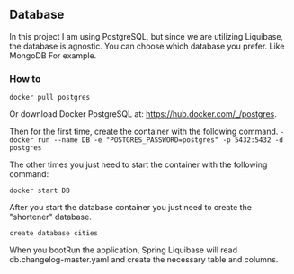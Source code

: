 ## Database
In this project I am using PostgreSQL, but since we are utilizing Liquibase, the database is agnostic.
You can choose which database you prefer. Like MongoDB For example.

### How to

```docker pull postgres```

Or download Docker PostgreSQL at: https://hub.docker.com/_/postgres.

Then for the first time, create the container with the following command.
```- docker run --name DB -e "POSTGRES_PASSWORD=postgres" -p 5432:5432 -d postgres```

The other times you just need to start the container with the following command:

``` docker start DB ```

After you start the database container you just need to create the "shortener" database.

``` create database cities ```

When you bootRun the application, Spring Liquibase will read db.changelog-master.yaml and create
the necessary table and columns.